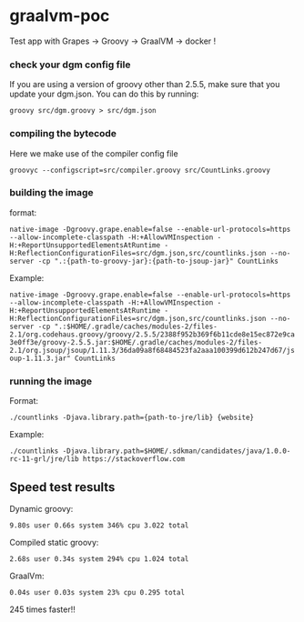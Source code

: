 # graalvm-poc
Test app with Grapes -> Groovy -> GraalVM -> docker !

### check your dgm config file
If you are using a version of groovy other than 2.5.5, make sure that you update your dgm.json.  You can do this by running:

`groovy src/dgm.groovy > src/dgm.json`

### compiling the bytecode
Here we make use of the compiler config file

`groovyc --configscript=src/compiler.groovy src/CountLinks.groovy`

### building the image
format:

`native-image -Dgroovy.grape.enable=false --enable-url-protocols=https --allow-incomplete-classpath -H:+AllowVMInspection -H:+ReportUnsupportedElementsAtRuntime -H:ReflectionConfigurationFiles=src/dgm.json,src/countlinks.json --no-server -cp ".:{path-to-groovy-jar}:{path-to-jsoup-jar}" CountLinks`

Example:

`native-image -Dgroovy.grape.enable=false --enable-url-protocols=https --allow-incomplete-classpath -H:+AllowVMInspection -H:+ReportUnsupportedElementsAtRuntime -H:ReflectionConfigurationFiles=src/dgm.json,src/countlinks.json --no-server -cp ".:$HOME/.gradle/caches/modules-2/files-2.1/org.codehaus.groovy/groovy/2.5.5/2388f952b369f6b11cde8e15ec872e9ca3e0ff3e/groovy-2.5.5.jar:$HOME/.gradle/caches/modules-2/files-2.1/org.jsoup/jsoup/1.11.3/36da09a8f68484523fa2aaa100399d612b247d67/jsoup-1.11.3.jar" CountLinks`

### running the image
Format:

`./countlinks -Djava.library.path={path-to-jre/lib} {website}`

Example:

`./countlinks -Djava.library.path=$HOME/.sdkman/candidates/java/1.0.0-rc-11-grl/jre/lib https://stackoverflow.com`


## Speed test results
Dynamic groovy:

 `9.80s user 0.66s system 346% cpu 3.022 total`

Compiled static groovy:

 `2.68s user 0.34s system 294% cpu 1.024 total`

GraalVm:

 `0.04s user 0.03s system 23% cpu 0.295 total`

245 times faster!!

